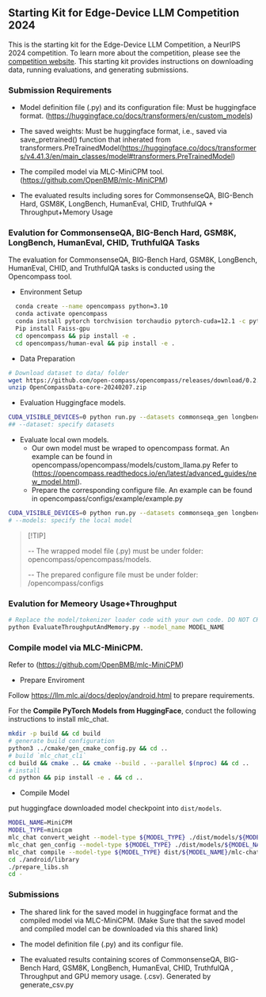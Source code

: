 ## Starting Kit for Edge-Device LLM Competition 2024 

This is the starting kit for the Edge-Device LLM Competition, a NeurIPS 2024 competition. To learn more about the competition, please see the [competition website](https://edge-llms-challenge.github.io/edge-llm-challenge.github.io/).  This starting kit provides instructions on downloading data, running evaluations, and generating submissions.

### Submission Requirements

- Model definition file (.py) and its configuration file: Must be huggingface format. (https://huggingface.co/docs/transformers/en/custom_models)

- The saved weights: Must be huggingface format, i.e., saved via save_pretrained() function that inherated from transformers.PreTrainedModel(https://huggingface.co/docs/transformers/v4.41.3/en/main_classes/model#transformers.PreTrainedModel)

- The compiled model via MLC-MiniCPM tool. (https://github.com/OpenBMB/mlc-MiniCPM)

- The evaluated results including sores for CommonsenseQA, BIG-Bench Hard, GSM8K, LongBench, HumanEval, CHID, TruthfulQA + Throughput+Memory Usage

### Evalution for CommonsenseQA, BIG-Bench Hard, GSM8K, LongBench, HumanEval, CHID, TruthfulQA Tasks

The evaluation for CommonsenseQA, BIG-Bench Hard, GSM8K, LongBench, HumanEval, CHID, and TruthfulQA tasks is conducted using the Opencompass tool.

- Environment Setup

```bash
  conda create --name opencompass python=3.10 
  conda activate opencompass
  conda install pytorch torchvision torchaudio pytorch-cuda=12.1 -c pytorch -c nvidia
  Pip install Faiss-gpu
  cd opencompass && pip install -e .
  cd opencompass/human-eval && pip install -e .
```

- Data Preparation

```bash
# Download dataset to data/ folder
wget https://github.com/open-compass/opencompass/releases/download/0.2.2.rc1/OpenCompassData-core-20240207.zip
unzip OpenCompassData-core-20240207.zip
```

- Evaluation Huggingface models.

```bash 
CUDA_VISIBLE_DEVICES=0 python run.py --datasets commonseqa_gen longbench bbh_gen gsm8k_gen humaneval_gen FewCLUE_chid_gen truthfulqa_gen --hf-num-gpus 1 --hf-type base --hf-path meta-llama/Meta-Llama-3-8B --debug --model-kwargs device_map='auto' trust_remote_code=True
## --dataset: specify datasets
```
- Evaluate local own models.
  - Our own model must be wraped to opencompass format. An example can be found in opencompass/opencompass/models/custom_llama.py Refer to (https://opencompass.readthedocs.io/en/latest/advanced_guides/new_model.html).
  - Prepare the corresponding configure file. An example can  be found in opencompass/configs/example/example.py 

```bash
CUDA_VISIBLE_DEVICES=0 python run.py --datasets commonseqa_gen longbench bbh_gen gsm8k_gen humaneval_gen FewCLUE_chid_gen truthfulqa_gen --hf-num-gpus 1 --hf-type base --models example --debug --model-kwargs device_map='auto' trust_remote_code=True
# --models: specify the local model
```

> \[!TIP\]
>
> -- The wrapped model file (.py) must be under folder: opencompass/opencompass/models.
>
> -- The prepared configure file must be under folder: /opencompass/configs



### Evalution for Memeory Usage+Throughput

```bash
# Replace the model/tokenizer loader code with your own code. DO NOT CHANGE THE HYPER-PARAMETER SETTING.
python EvaluateThroughputAndMemory.py --model_name MODEL_NAME
```

### Compile model via MLC-MiniCPM. 
Refer to (https://github.com/OpenBMB/mlc-MiniCPM)

- Prepare Enviroment

Follow https://llm.mlc.ai/docs/deploy/android.html to prepare requirements.

For the **Compile PyTorch Models from HuggingFace**,  conduct the following instructions to install mlc_chat.

```bash
mkdir -p build && cd build
# generate build configuration
python3 ../cmake/gen_cmake_config.py && cd ..
# build `mlc_chat_cli`
cd build && cmake .. && cmake --build . --parallel $(nproc) && cd ..
# install
cd python && pip install -e . && cd ..
```

- Compile Model

put huggingface downloaded model checkpoint into `dist/models`.

```bash
MODEL_NAME=MiniCPM
MODEL_TYPE=minicpm
mlc_chat convert_weight --model-type ${MODEL_TYPE} ./dist/models/${MODEL_NAME}-hf/  -o dist/$MODEL_NAME/
mlc_chat gen_config --model-type ${MODEL_TYPE} ./dist/models/${MODEL_NAME}-hf/ --conv-template LM --sliding-window-size 768 -o dist/${MODEL_NAME}/
mlc_chat compile --model-type ${MODEL_TYPE} dist/${MODEL_NAME}/mlc-chat-config.json --device android -o ./dist/libs/${MODEL_NAME}-android.tar
cd ./android/library
./prepare_libs.sh
cd -
```

### Submissions

- The shared link for the saved model in huggingface format and the compiled model via MLC-MiniCPM. (Make Sure that the saved model and compiled model can be downloaded via this shared link)

- The model definition file (.py) and its configur file. 

- The evaluated results containing scores of CommonsenseQA, BIG-Bench Hard, GSM8K, LongBench, HumanEval, CHID, TruthfulQA , Throughput and GPU memory usage. (.csv). Generated by generate_csv.py
